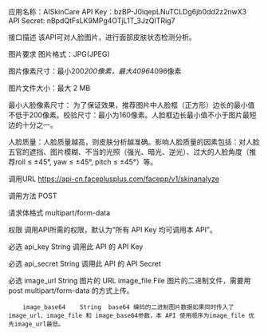 应用名称：AISkinCare
API Key：bzBP-J0iqepLNuTCLDg6jb0dd2z2nwX3	
API Secret: nBpdQtFsLK9MPg4OTjL1T_3JzQITRig7


接口描述
该API可对人脸图片，进行面部皮肤状态检测分析。

图片要求
图片格式：JPG(JPEG)

图片像素尺寸：最小200*200像素，最大4096*4096像素 

图片文件大小：最大 2 MB 

最小人脸像素尺寸： 为了保证效果，推荐图片中人脸框（正方形）边长的最小值不低于200像素。校验尺寸：最小为160像素。人脸框边长最小值不小于图片最短边的十分之一。

人脸质量：人脸质量越高，则皮肤分析越准确。影响人脸质量的因素包括：对人脸五官的遮挡、图片模糊、不当的光照（强光、暗光、逆光）、过大的人脸角度（推荐roll  ≤ ±45°, yaw ≤ ±45°, pitch ≤ ±45°）等。

调用URL
https://api-cn.faceplusplus.com/facepp/v1/skinanalyze

调用方法
POST

请求体格式
multipart/form-data

权限
调用API所需的权限，默认为“所有 API Key 均可调用本 API”。



必选    api_key  String   调用此 API 的 API Key

必选    api_secret   String  调用此 API 的 API Secret

必选	image_url    String  图片的 URL
        image_file	 File     图片的二进制文件，需要用 post multipart/form-data 的方式上传。

        image_base64	String	base64 编码的二进制图片数据如果同时传入了 image_url、image_file 和 image_base64参数，本 API 使用顺序为image_file 优先image_url最低。

